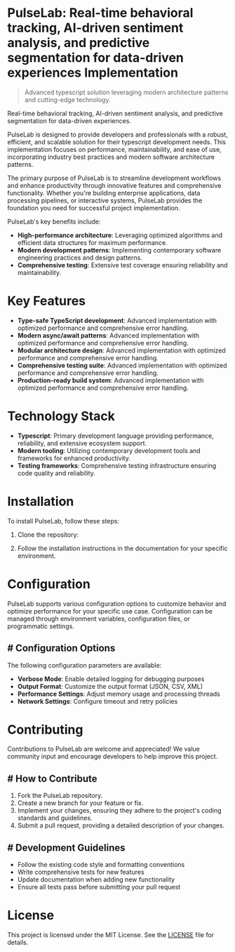 <!-- fallback_PulseLab_20250802105628_43864 -->

# PulseLab: Real-time behavioral tracking, AI-driven sentiment analysis, and predictive segmentation for data-driven experiences Implementation
> Advanced typescript solution leveraging modern architecture patterns and cutting-edge technology.

Real-time behavioral tracking, AI-driven sentiment analysis, and predictive segmentation for data-driven experiences.

PulseLab is designed to provide developers and professionals with a robust, efficient, and scalable solution for their typescript development needs. This implementation focuses on performance, maintainability, and ease of use, incorporating industry best practices and modern software architecture patterns.

The primary purpose of PulseLab is to streamline development workflows and enhance productivity through innovative features and comprehensive functionality. Whether you're building enterprise applications, data processing pipelines, or interactive systems, PulseLab provides the foundation you need for successful project implementation.

PulseLab's key benefits include:

* **High-performance architecture**: Leveraging optimized algorithms and efficient data structures for maximum performance.
* **Modern development patterns**: Implementing contemporary software engineering practices and design patterns.
* **Comprehensive testing**: Extensive test coverage ensuring reliability and maintainability.

# Key Features

* **Type-safe TypeScript development**: Advanced implementation with optimized performance and comprehensive error handling.
* **Modern async/await patterns**: Advanced implementation with optimized performance and comprehensive error handling.
* **Modular architecture design**: Advanced implementation with optimized performance and comprehensive error handling.
* **Comprehensive testing suite**: Advanced implementation with optimized performance and comprehensive error handling.
* **Production-ready build system**: Advanced implementation with optimized performance and comprehensive error handling.

# Technology Stack

* **Typescript**: Primary development language providing performance, reliability, and extensive ecosystem support.
* **Modern tooling**: Utilizing contemporary development tools and frameworks for enhanced productivity.
* **Testing frameworks**: Comprehensive testing infrastructure ensuring code quality and reliability.

# Installation

To install PulseLab, follow these steps:

1. Clone the repository:


2. Follow the installation instructions in the documentation for your specific environment.

# Configuration

PulseLab supports various configuration options to customize behavior and optimize performance for your specific use case. Configuration can be managed through environment variables, configuration files, or programmatic settings.

## # Configuration Options

The following configuration parameters are available:

* **Verbose Mode**: Enable detailed logging for debugging purposes
* **Output Format**: Customize the output format (JSON, CSV, XML)
* **Performance Settings**: Adjust memory usage and processing threads
* **Network Settings**: Configure timeout and retry policies

# Contributing

Contributions to PulseLab are welcome and appreciated! We value community input and encourage developers to help improve this project.

## # How to Contribute

1. Fork the PulseLab repository.
2. Create a new branch for your feature or fix.
3. Implement your changes, ensuring they adhere to the project's coding standards and guidelines.
4. Submit a pull request, providing a detailed description of your changes.

## # Development Guidelines

* Follow the existing code style and formatting conventions
* Write comprehensive tests for new features
* Update documentation when adding new functionality
* Ensure all tests pass before submitting your pull request

# License

This project is licensed under the MIT License. See the [LICENSE](https://github.com/Muramatsuu/PulseLab/blob/main/LICENSE) file for details.
